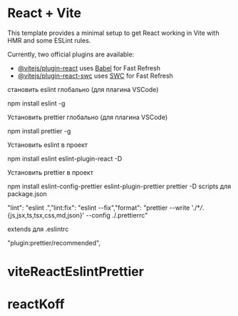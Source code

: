 # React + Vite

This template provides a minimal setup to get React working in Vite with HMR and some ESLint rules.

Currently, two official plugins are available:

- [@vitejs/plugin-react](https://github.com/vitejs/vite-plugin-react/blob/main/packages/plugin-react/README.md) uses [Babel](https://babeljs.io/) for Fast Refresh
- [@vitejs/plugin-react-swc](https://github.com/vitejs/vite-plugin-react-swc) uses [SWC](https://swc.rs/) for Fast Refresh

становить eslint глобально (для плагина VSCode)

npm install eslint -g

Установить prettier глобально (для плагина VSCode)

npm install prettier -g

Установить eslint в проект

npm install eslint eslint-plugin-react -D

Установить prettier в проект

npm install eslint-config-prettier eslint-plugin-prettier prettier -D
scripts для package.json

"lint": "eslint .","lint:fix": "eslint --fix","format": "prettier --write './\*_/_.{js,jsx,ts,tsx,css,md,json}' --config ./.prettierrc"

extends для .eslintrc

"plugin:prettier/recommended",
# viteReactEslintPrettier
# reactKoff
